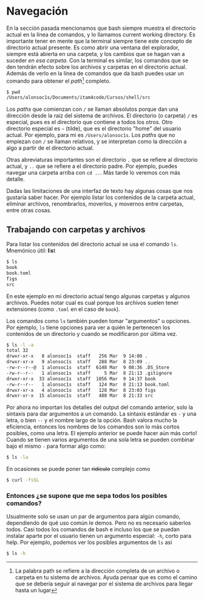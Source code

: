 # Navegación

En la sección pasada mencionamos que bash siempre muestra el
directorio actual en la línea de comandos, y lo llamamos current
working directory. Es importante tener en mente que la terminal
siempre tiene este concepto de directorio actual presente. Es como
abrir una ventana del explorador, siempre está abierta en una carpeta,
y los cambios que se hagan van a suceder _en esa carpeta_. Con la
terminal es similar, los comandos que se den tendrán efecto sobre los
archivos y carpetas en el directorio actual. Además de verlo en la
línea de comandos que da bash puedes usar un comando para obtener el
_path_[^1] completo.

```bash
$ pwd
/Users/alonsoc1s/Documents/itam4code/Cursos/shell/src
```

Los _paths_ que comienzan con `/` se llaman absolutos porque dan una
dirección desde la raíz del sistema de archivos. El directorio (o
carpeta) `/` es especial, pues es el directorio que contiene a todos
los otros. Otro directorio especial es `~` (tilde), que es el
directorio "home" del usuario actual. Por ejemplo, para mi es
`/Users/alonsoc1s`. Los _paths_ que no empiezan con `/` se llaman
relativos, y se interpretan como la dirección a algo a partir de el
directorio actual.

Otras abreviaturas importantes son el directorio `.` que se refiere al
directorio actual, y `..` que se refiere a el directorio padre. Por
ejemplo, puedes navegar una carpeta arriba con `cd ..`. Más tarde lo
veremos con más detalle.

[^1]: La palabra path se refiere a la dirección completa de un archivo
  o carpeta en tu sistema de archivos. Ayuda pensar que es como el
  camino que se debería seguir al navegar por el sistema de archivos
  para llegar hasta un lugar

Dadas las limitaciones de una interfaz de texto hay algunas cosas que
nos gustaría saber hacer. Por ejemplo listar los contenidos de la
carpeta actual, eliminar archivos, renombrarlos, moverlos, y movernos
entre carpetas, entre otras cosas.

## Trabajando con carpetas y archivos

Para listar los contenidos del directorio actual se usa el comando
`ls`. Mnemónico útil: **l**i**s**t

```bash
$ ls
book
book.toml
figs
src
```

En este ejemplo en mi directorio actual tengo algunas carpetas y
algunos archivos. Puedes notar cual es cual porque los archivos suelen
tener extensiones (como `.toml` en el caso de `book`).

Los comandos como `ls` también pueden tomar "argumentos" u opciones.
Por ejemplo, `ls` tiene opciones para ver a quién le pertenecen los
contenidos de un directorio y cuando se modificaron por última vez.

```bash
$ ls -l -a
total 32
drwxr-xr-x   8 alonsoc1s  staff   256 Mar  9 14:08 .
drwxr-xr-x   9 alonsoc1s  staff   288 Mar  8 23:09 ..
-rw-r--r--@  1 alonsoc1s  staff  6148 Mar  9 08:36 .DS_Store
-rw-r--r--   1 alonsoc1s  staff     5 Mar  8 21:13 .gitignore
drwxr-xr-x  33 alonsoc1s  staff  1056 Mar  9 14:37 book
-rw-r--r--   1 alonsoc1s  staff   124 Mar  8 21:13 book.toml
drwxr-xr-x   4 alonsoc1s  staff   128 Mar  8 23:03 figs
drwxr-xr-x  15 alonsoc1s  staff   480 Mar  8 21:33 src
```

Por ahora no importan los detalles del output del comando anterior,
solo la sintaxis para dar argumentos a un comando. La sintaxis
estándar es `-` y una letra, o bien `--` y el nombre largo de la
opción. Bash valora mucho la eficiencia, entonces los nombres de los
comandos son lo más cortos posibles, como una letra. El ejemplo
anterior se puede hacer aún más corto! Cuando se tienen varios
argumentos de una sola letra se pueden combinar bajo el mismo `-` para
formar algo como:

```bash
$ ls -la
```

En ocasiones se puede poner tan ~~ridículo~~ complejo como

```bash
$ curl -fsSL
```

### Entonces ¿se supone que me sepa **todos** los posibles comandos?

Usualmente solo se usan un par de argumentos para algún comando, 
dependiendo de qué uso común le demos. Pero no es necesario saberlos 
todos. Casi todos los comandos de bash e incluso los que se puedan 
instalar aparte por el usuario tienen un argumento especial: `-h`, 
corto para help. Por ejemplo, podemos ver los posibles argumentos de 
`ls` así

```bash
$ ls -h


